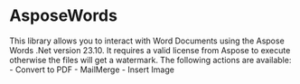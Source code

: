 # AsposeWords
This library allows you to interact with Word Documents using the Aspose Words .Net version 23.10.    It requires a valid license from Aspose to execute otherwise the files will get a watermark.    The following actions are available:  - Convert to PDF  - MailMerge  - Insert Image
